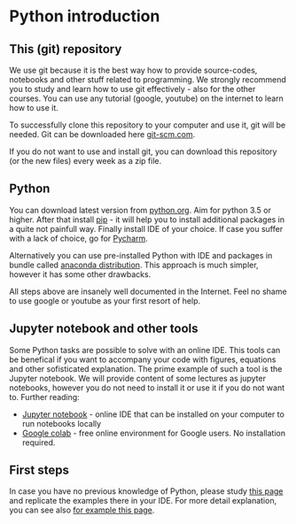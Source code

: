 # Python introduction

## This (git) repository

We use git because it is the best way how to provide source-codes, notebooks and other stuff related to programming.
We strongly recommend you to study and learn how to use git effectively - also for the other courses.
You can use any tutorial (google, youtube) on the internet to learn how to use it.

To successfully clone this repository to your computer and use it, git will be needed.
Git can be downloaded here [git-scm.com](https://git-scm.com/downloads).

If you do not want to use and install git, you can download this repository (or the new files) every week as a zip file.

## Python

You can download latest version from [python.org](https://www.python.org/). Aim for python 3.5 or higher.
After that install [pip](https://pypi.org/project/pip/) - it will help you to install additional packages in a quite not painfull way.
Finally install IDE of your choice. If case you suffer with a lack of choice, go for [Pycharm](https://www.jetbrains.com/pycharm/).

Alternatively you can use pre-installed Python with IDE and packages in bundle called [anaconda distribution](https://www.anaconda.com/).
This approach is much simpler, however it has some other drawbacks.

All steps above are insanely well documented in the Internet. Feel no shame to use google or youtube as your first resort of help.


## Jupyter notebook and other tools

Some Python tasks are possible to solve with an online IDE. This tools can be benefical if you want to accompany your code with figures, equations and other sofisticated explanation. The prime example of such a tool is the Jupyter notebook. We will provide content of some lectures as jupyter notebooks, however you do not need to install it or use it if you do not want to. Further reading:

* [Jupyter notebook](https://jupyter.org/) - online IDE that can be installed on your computer to run notebooks locally
* [Google colab](https://colab.research.google.com/) - free online environment for Google users. No installation required.


## First steps

In case you have no previous knowledge of Python, please study [this page](https://www.w3schools.com/python/python_datatypes.asp) and replicate the examples there in your IDE.
For more detail explanation, you can see also [for example this page](https://realpython.com/python-data-types/).
